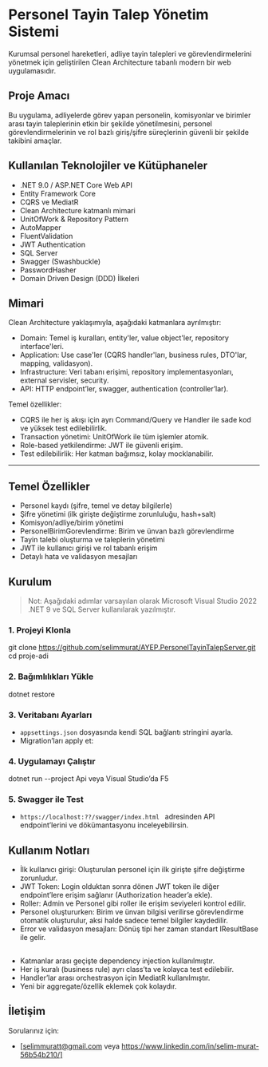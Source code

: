 # Personel Tayin Talep Yönetim Sistemi

Kurumsal personel hareketleri, adliye tayin talepleri ve görevlendirmelerini yönetmek için geliştirilen Clean Architecture tabanlı modern bir web uygulamasıdır.


## Proje Amacı

Bu uygulama, adliyelerde görev yapan personelin, komisyonlar ve birimler arası tayin taleplerinin etkin bir şekilde yönetilmesini, personel görevlendirmelerinin ve rol bazlı giriş/şifre süreçlerinin güvenli bir şekilde takibini amaçlar.


## Kullanılan Teknolojiler ve Kütüphaneler

- .NET 9.0 / ASP.NET Core Web API  
- Entity Framework Core  
- CQRS ve MediatR  
- Clean Architecture katmanlı mimari 
- UnitOfWork & Repository Pattern  
- AutoMapper  
- FluentValidation  
- JWT Authentication  
- SQL Server  
- Swagger (Swashbuckle)  
- PasswordHasher  
- Domain Driven Design (DDD) İlkeleri


## Mimari

Clean Architecture yaklaşımıyla, aşağıdaki katmanlara ayrılmıştır:

- Domain: Temel iş kuralları, entity'ler, value object'ler, repository interface'leri.
- Application: Use case'ler (CQRS handler'ları, business rules, DTO'lar, mapping, validasyon).
- Infrastructure: Veri tabanı erişimi, repository implementasyonları, external servisler, security.
- API: HTTP endpoint’ler, swagger, authentication (controller’lar).

Temel özellikler:
- CQRS ile her iş akışı için ayrı Command/Query ve Handler ile sade kod ve yüksek test edilebilirlik.
- Transaction yönetimi: UnitOfWork ile tüm işlemler atomik.
- Role-based yetkilendirme: JWT ile güvenli erişim.
- Test edilebilirlik: Her katman bağımsız, kolay mocklanabilir.

---

## Temel Özellikler

- Personel kaydı (şifre, temel ve detay bilgilerle)
- Şifre yönetimi (ilk girişte değiştirme zorunluluğu, hash+salt)
- Komisyon/adliye/birim yönetimi
- PersonelBirimGorevlendirme: Birim ve ünvan bazlı görevlendirme
- Tayin talebi oluşturma ve taleplerin yönetimi
- JWT ile kullanıcı girişi ve rol tabanlı erişim
- Detaylı hata ve validasyon mesajları

## Kurulum

> Not: Aşağıdaki adımlar varsayılan olarak Microsoft Visual Studio 2022 .NET 9 ve SQL Server kullanılarak yazılmıştır.

### 1. Projeyi Klonla

git clone https://github.com/selimmurat/AYEP.PersonelTayinTalepServer.git
cd proje-adi

### 2. Bağımlılıkları Yükle

dotnet restore

### 3. Veritabanı Ayarları

- `appsettings.json` dosyasında kendi SQL bağlantı stringini ayarla.
- Migration’ları apply et:

### 4. Uygulamayı Çalıştır

dotnet run --project Api
veya Visual Studio’da F5

### 5. Swagger ile Test

- `https://localhost:??/swagger/index.html ` adresinden API endpoint’lerini ve dökümantasyonu inceleyebilirsin.

## Kullanım Notları

- İlk kullanıcı girişi: Oluşturulan personel için ilk girişte şifre değiştirme zorunludur.
- JWT Token: Login olduktan sonra dönen JWT token ile diğer endpoint’lere erişim sağlanır (Authorization header’a ekle).
- Roller: Admin ve Personel gibi roller ile erişim seviyeleri kontrol edilir.
- Personel oluştururken: Birim ve ünvan bilgisi verilirse görevlendirme otomatik oluşturulur, aksi halde sadece temel bilgiler kaydedilir.
- Error ve validasyon mesajları: Dönüş tipi her zaman standart IResultBase ile gelir.

## 

- Katmanlar arası geçişte dependency injection kullanılmıştır.
- Her iş kuralı (business rule) ayrı class’ta ve kolayca test edilebilir.
- Handler’lar arası orchestrasyon için MediatR kullanılmıştır.
- Yeni bir aggregate/özellik eklemek çok kolaydır.

## İletişim

Sorularınız için:  
- [selimmuratt@gmail.com veya https://www.linkedin.com/in/selim-murat-56b54b210/]
